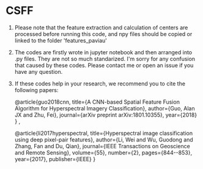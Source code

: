 # CSFF
1. Please note that the feature extraction and calculation of centers are processed 
before running this code, and npy files should be copied or linked to the folder 
'features_paviau'

2. The codes are firstly wrote in jupyter notebook and then arranged into .py files. 
They are not so much standarized. I'm sorry for any confusion that caused by these codes.
Please contact me or open an issue if you have any question.

3. If these codes help in your research, we recommend you to cite the following papers:

    @article{guo2018cnn,
        title={A CNN-based Spatial Feature Fusion Algorithm for Hyperspectral Imagery Classification},
        author={Guo, Alan JX and Zhu, Fei},
        journal={arXiv preprint arXiv:1801.10355},
        year={2018}
    } ,

    @article{li2017hyperspectral,
        title={Hyperspectral image classification using deep pixel-pair features},
        author={Li, Wei and Wu, Guodong and Zhang, Fan and Du, Qian},
        journal={IEEE Transactions on Geoscience and Remote Sensing},
        volume={55},
        number={2},
        pages={844--853},
        year={2017},
        publisher={IEEE}
    }

